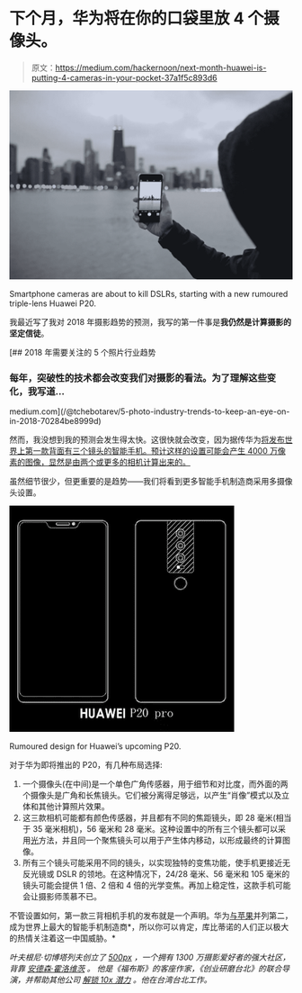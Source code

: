# 下个月，华为将在你的口袋里放 4 个摄像头。

> 原文：<https://medium.com/hackernoon/next-month-huawei-is-putting-4-cameras-in-your-pocket-37a1f5c893d6>

![](img/fa87176e8525d9dd12b0ebc3d08fea41.png)

Smartphone cameras are about to kill DSLRs, starting with a new rumoured triple-lens Huawei P20.

我最近写了我对 2018 年摄影趋势的预测，我写的第一件事是**我仍然是计算摄影的坚定信徒**。

[](/@tchebotarev/5-photo-industry-trends-to-keep-an-eye-on-in-2018-70284be8999d) [## 2018 年需要关注的 5 个照片行业趋势

### 每年，突破性的技术都会改变我们对摄影的看法。为了理解这些变化，我写道…

medium.com](/@tchebotarev/5-photo-industry-trends-to-keep-an-eye-on-in-2018-70284be8999d) 

然而，我没想到我的预测会发生得太快。这很快就会改变，因为据传华为[将发布世界上第一款背面有三个镜头的智能手机。预计这样的设置可能会产生 4000 万像素的图像，显然是由两个或更多的相机计算出来的。](https://www.gsmarena.com/so_thats_what_3_cameras_on_the_back_of_a_phone_look_like__alleged_huawei_p20_renders_are_here-news-29458.php)

虽然细节很少，但更重要的是趋势——我们将看到更多智能手机制造商采用多摄像头设置。

![](img/173ab37aadf0bcf8775840234275c4a9.png)

Rumoured design for Huawei’s upcoming P20.

对于华为即将推出的 P20，有几种布局选择:

1.  一个摄像头(在中间)是一个单色广角传感器，用于细节和对比度，而外面的两个摄像头是广角和长焦镜头。它们被分离得足够远，以产生“肖像”模式以及立体和其他计算照片效果。
2.  这三款相机可能都有颜色传感器，并且都有不同的焦距镜头，即 28 毫米(相当于 35 毫米相机)，56 毫米和 28 毫米。这种设置中的所有三个镜头都可以采用[光](https://medium.com/u/ec8d9d55952e?source=post_page-----37a1f5c893d6--------------------------------)方法，并且同一个聚焦镜头可以用于产生体内移动，以形成最终的计算图像。
3.  所有三个镜头可能采用不同的镜头，以实现独特的变焦功能，使手机更接近无反光镜或 DSLR 的领地。在这种情况下，24/28 毫米、56 毫米和 105 毫米的镜头可能会提供 1 倍、2 倍和 4 倍的光学变焦。再加上稳定性，这款手机可能会让摄影师羡慕不已。

不管设置如何，第一款三背相机手机的发布就是一个声明。华为[与苹果](https://www.androidauthority.com/huawei-largest-smartphone-maker-world-799630/)并列第二，成为世界上最大的智能手机制造商*，所以你可以肯定，库比蒂诺的人们正以极大的热情关注着这一中国威胁。*

*叶夫根尼·切博塔列夫创立了 [*500px*](https://medium.com/u/5075e6960d1?source=post_page-----37a1f5c893d6--------------------------------) *，一个拥有 1300 万摄影爱好者的强大社区，背靠* [*安德森·霍洛维茨*](https://medium.com/u/df45fd4a749d?source=post_page-----37a1f5c893d6--------------------------------) *。* *他是《福布斯》*[](https://www.forbes.com/sites/evgenytchebotarev/)**的客座作家，《创业研磨台北》的联合导演，并帮助其他公司* [*解锁 10x 潜力*](http://e15v.com/) *。他在台湾台北工作。***